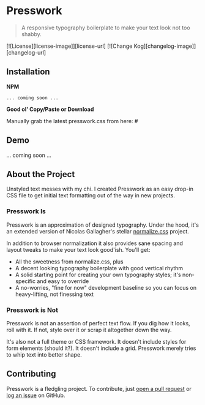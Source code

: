 # Presswork

> A responsive typography boilerplate to make your text look not too shabby.

[![License][license-image]][license-url]
[![Change Kog][changelog-image]][changelog-url]


## Installation

**NPM**

```
... coming soon ...
```

**Good ol' Copy/Paste or Download**

Manually grab the latest presswork.css from here: #


## Demo

... coming soon ...


## About the Project

Unstyled text messes with my chi. I created Presswork as an easy drop-in CSS file to get initial text formatting out of the way in new projects. 

### Presswork Is

Presswork is an approximation of designed typography. Under the hood, it's an extended version of Nicolas Gallagher's stellar [normalize.css](https://github.com/necolas/normalize.css/) project.

In addition to browser normalization it also provides sane spacing and layout tweaks to make your text look good'ish. You'll get:

* All the sweetness from normalize.css, plus
* A decent looking typography boilerplate with good vertical rhythm
* A solid starting point for creating your own typography styles; it's non-specific and easy to override
* A no-worries, "fine for now" development baseline so you can focus on heavy-lifting, not finessing text


### Presswork is Not

Presswork is not an assertion of perfect text flow. If you dig how it looks, roll with it. If not, style over it or scrap it altogether down the way.

It's also not a full theme or CSS framework. It doesn't include styles for form elements (should it?). It doesn't include a grid. Presswork merely tries to whip text into better shape.


## Contributing

Presswork is a fledgling project. To contribute, just [open a pull request](#) or [log an issue](#) on GitHub.

